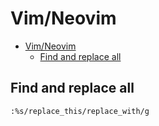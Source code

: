 # Vim/Neovim
<!--ts-->
* [Vim/Neovim](vim.md#vimneovim)
   * [Find and replace all](vim.md#find-and-replace-all)

<!-- Added by: runner, at: Fri Jul 16 10:55:32 UTC 2021 -->

<!--te-->

## Find and replace all
```vim
:%s/replace_this/replace_with/g
```
